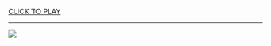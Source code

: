 
<a href="https://premium76.site?title=running_fred_games_unblocked&ref=13M">CLICK TO PLAY</a></h3>
<hr>

<a href="https://premium76.site?title=running_fred_games_unblocked&ref=13M"><img src="https://clearcache.store/games.png"></a>


